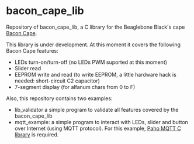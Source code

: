 # bacon_cape_lib
Repository of bacon_cape_lib, a C library for the Beaglebone Black's cape [Bacon Cape](https://elinux.org/Bacon_Cape).

This library is under development. At this moment it covers the following Bacon Cape features:

- LEDs turn-on/turn-off (no LEDs PWM suported at this moment)
- Slider read
- EEPROM write and read (to write EEPROM, a little hardware hack is needed: short-circuit C2 capacitor)
- 7-segment display (for alfanum chars from 0 to F)

Also, this repository contains two examples:
- lib_validator a simple program to validate all features covered by the bacon_cape_lib
- mqtt_example: a simple program to interact with LEDs, slider and button over Internet (using MQTT protocol). For this example, [Paho MQTT C library](https://github.com/eclipse/paho.mqtt.c) is required.


